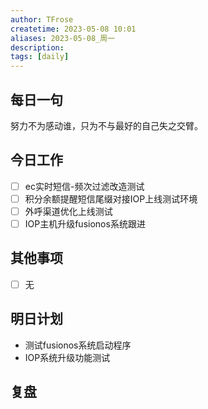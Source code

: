 ```yaml
---
author: TFrose
createtime: 2023-05-08 10:01
aliases: 2023-05-08_周一
description:
tags: [daily]
---
```


## 每日一句
努力不为感动谁，只为不与最好的自己失之交臂。

## 今日工作
- [ ]  ec实时短信-频次过滤改造测试
- [ ] 积分余额提醒短信尾缀对接IOP上线测试环境
- [ ] 外呼渠道优化上线测试
- [ ] IOP主机升级fusionos系统跟进

## 其他事项
- [ ] 无

## 明日计划
- 测试fusionos系统启动程序
- IOP系统升级功能测试

## 复盘

